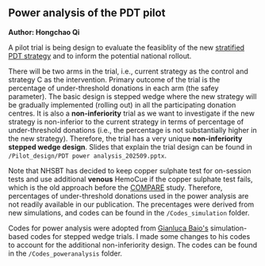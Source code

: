 ## Power analysis of the PDT pilot
**Author: Hongchao Qi**

A pilot trial is being design to evaluate the feasiblity of the new [stratified PDT strategy](https://onlinelibrary.wiley.com/doi/10.1111/trf.18165) and to inform the potential national rollout.

There will be two arms in the trial, i.e., current strategy as the control and strategy C as the intervention. Primary outcome of the trial is the percentage of under-threshold donations in each arm (the safey parameter). The basic design is stepped wedge where the new strategy will be gradually implemented (rolling out) in all the participating donation centres. It is also a **non-inferiority** trial as we want to investigate if the new strategy is non-inferior to the current strategy in terms of percentage of under-threshold donations (i.e., the percentage is not substantially higher in the new strategy). Therefore, the trial has a very unique **non-inferiority stepped wedge design**. Slides that explain the trial design can be found in `/Pilot_design/PDT power analysis_202509.pptx`.

Note that NHSBT has decided to keep copper sulphate test for on-session tests and use additional **venous** HemoCue if the copper sulphate test fails, which is the old approach before the [COMPARE](https://onlinelibrary.wiley.com/doi/10.1111/tme.12750) study. Therefore, percentages of under-threshold donations used in the power analysis are not readily available in our publication. The precentages were derived from new simulations, and codes can be found in the `/Codes_simulation` folder.

Codes for power analysis were adopted from [Gianluca Baio's](https://gianluca.statistica.it/software/swsamp/) simulation-based codes for stepped wedge trials. I made some changes to his codes to account for the additional non-inferiority design. The codes can be found in the `/Codes_poweranalysis` folder.
